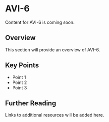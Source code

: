 # AVI-6

Content for AVI-6 is coming soon.

## Overview

This section will provide an overview of AVI-6.

## Key Points

- Point 1
- Point 2
- Point 3

## Further Reading

Links to additional resources will be added here.
